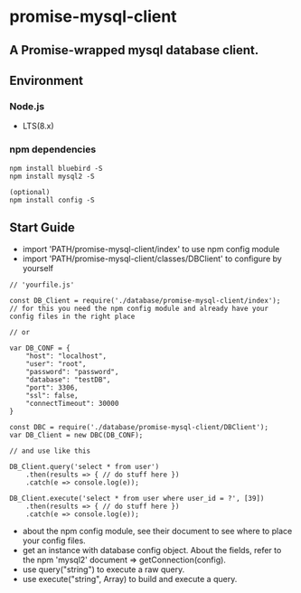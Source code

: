 # promise-mysql-client
A Promise-wrapped mysql database client.
---
## Environment

### Node.js
* LTS(8.x)

### npm dependencies
```
npm install bluebird -S
npm install mysql2 -S

(optional)
npm install config -S
```

## Start Guide
* import 'PATH/promise-mysql-client/index' to use npm config module
* import 'PATH/promise-mysql-client/classes/DBClient' to configure by yourself
```
// 'yourfile.js'

const DB_Client = require('./database/promise-mysql-client/index');
// for this you need the npm config module and already have your config files in the right place

// or 

var DB_CONF = {
    "host": "localhost",
    "user": "root",
    "password": "password",
    "database": "testDB",
    "port": 3306,
    "ssl": false,
    "connectTimeout": 30000
}

const DBC = require('./database/promise-mysql-client/DBClient');
var DB_Client = new DBC(DB_CONF);

// and use like this

DB_Client.query('select * from user')
    .then(results => { // do stuff here })
    .catch(e => console.log(e));

DB_Client.execute('select * from user where user_id = ?', [39])
    .then(results => { // do stuff here })
    .catch(e => console.log(e));

```
* about the npm config module, see their document to see where to place your config files.
* get an instance with database config object. About the fields, refer to the npm 'mysql2' document => getConnection(config).
* use query("string") to execute a raw query.
* use execute("string", Array) to build and execute a query.


